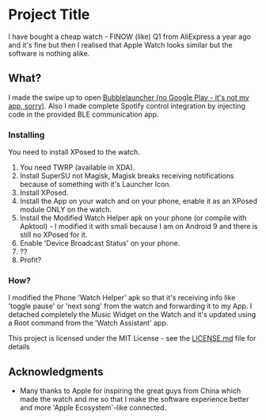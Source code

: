 # Project Title

I have bought a cheap watch - FINOW (like) Q1 from AliExpress a year ago and it's fine but then I realised that Apple Watch looks similar but the software is nothing alike.

## What?

I made the swipe up to open [Bubblelauncher (no Google Play - it's not my app, sorry)](https://www.apkmonk.com/app/source.nova.com.bubblelauncherfree).
Also I made complete Spotify control integration by injecting code in the provided BLE communication app.

### Installing

You need to install XPosed to the watch.
1. You need TWRP (available in XDA).
2. Install SuperSU not Magisk, Magisk breaks receiving notifications because of something with it's Launcher Icon.
3. Install XPosed.
4. Install the App on your watch and on your phone, enable it as an XPosed module ONLY on the watch.
5. Install the Modified Watch Helper apk on your phone (or compile with Apktool) - I modified it with smali because I am on Android 9 and there is still no XPosed for it.
6. Enable 'Device Broadcast Status' on your phone.
7. ??
8. Profit?

### How?

I modified the Phone 'Watch Helper' apk so that it's receiving info like 'toggle pause' or 'next song' from the watch and forwarding it to my App.
I detached completely the Music Widget on the Watch and it's updated using a Root command from the 'Watch Assistant' app.

This project is licensed under the MIT License - see the [LICENSE.md](LICENSE.md) file for details

## Acknowledgments

* Many thanks to Apple for inspiring the great guys from China which made the watch and me so that I make the software experience better and more 'Apple Ecosystem'-like connected.